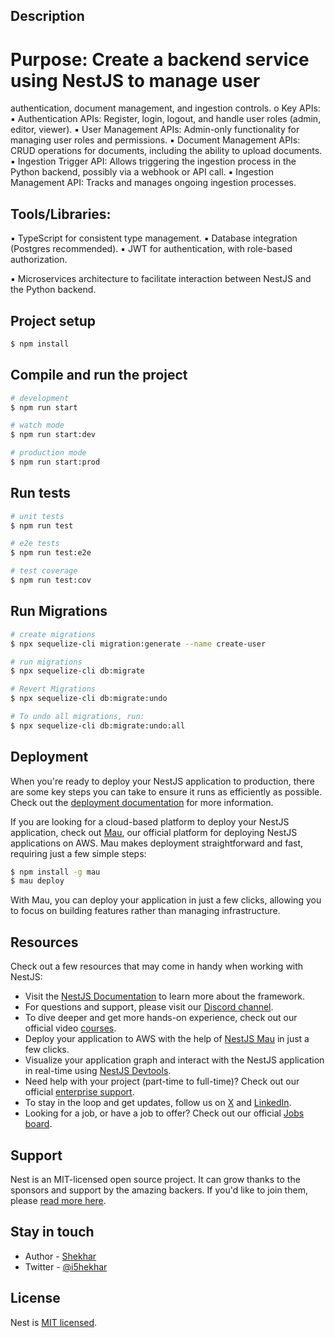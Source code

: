 ## Description
# Purpose: Create a backend service using NestJS to manage user
authentication, document management, and ingestion controls.
o Key APIs:
▪ Authentication APIs: Register, login, logout, and handle user
roles (admin, editor, viewer).
▪ User Management APIs: Admin-only functionality for managing
user roles and permissions.
▪ Document Management APIs: CRUD operations for
documents, including the ability to upload documents.
▪ Ingestion Trigger API: Allows triggering the ingestion process
in the Python backend, possibly via a webhook or API call.
▪ Ingestion Management API: Tracks and manages ongoing
ingestion processes.

## Tools/Libraries:
▪ TypeScript for consistent type management.
▪ Database integration (Postgres recommended).
▪ JWT for authentication, with role-based authorization.

▪ Microservices architecture to facilitate interaction between
NestJS and the Python backend.

## Project setup

```bash
$ npm install
```

## Compile and run the project

```bash
# development
$ npm run start

# watch mode
$ npm run start:dev

# production mode
$ npm run start:prod
```

## Run tests

```bash
# unit tests
$ npm run test

# e2e tests
$ npm run test:e2e

# test coverage
$ npm run test:cov
```

## Run Migrations

```bash
# create migrations
$ npx sequelize-cli migration:generate --name create-user

# run migrations
$ npx sequelize-cli db:migrate

# Revert Migrations
$ npx sequelize-cli db:migrate:undo

# To undo all migrations, run:
$ npx sequelize-cli db:migrate:undo:all

```

## Deployment

When you're ready to deploy your NestJS application to production, there are some key steps you can take to ensure it runs as efficiently as possible. Check out the [deployment documentation](https://docs.nestjs.com/deployment) for more information.

If you are looking for a cloud-based platform to deploy your NestJS application, check out [Mau](https://mau.nestjs.com), our official platform for deploying NestJS applications on AWS. Mau makes deployment straightforward and fast, requiring just a few simple steps:

```bash
$ npm install -g mau
$ mau deploy
```

With Mau, you can deploy your application in just a few clicks, allowing you to focus on building features rather than managing infrastructure.

## Resources

Check out a few resources that may come in handy when working with NestJS:

- Visit the [NestJS Documentation](https://docs.nestjs.com) to learn more about the framework.
- For questions and support, please visit our [Discord channel](https://discord.gg/G7Qnnhy).
- To dive deeper and get more hands-on experience, check out our official video [courses](https://courses.nestjs.com/).
- Deploy your application to AWS with the help of [NestJS Mau](https://mau.nestjs.com) in just a few clicks.
- Visualize your application graph and interact with the NestJS application in real-time using [NestJS Devtools](https://devtools.nestjs.com).
- Need help with your project (part-time to full-time)? Check out our official [enterprise support](https://enterprise.nestjs.com).
- To stay in the loop and get updates, follow us on [X](https://x.com/nestframework) and [LinkedIn](https://linkedin.com/company/nestjs).
- Looking for a job, or have a job to offer? Check out our official [Jobs board](https://jobs.nestjs.com).

## Support

Nest is an MIT-licensed open source project. It can grow thanks to the sponsors and support by the amazing backers. If you'd like to join them, please [read more here](https://docs.nestjs.com/support).

## Stay in touch

- Author - [Shekhar](https://linkedin.com/in/i5hekhar)
- Twitter - [@i5hekhar](https://twitter.com/i5hekhar)

## License

Nest is [MIT licensed](https://github.com/nestjs/nest/blob/master/LICENSE).
